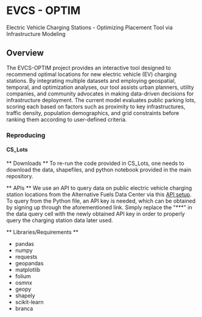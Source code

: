 # EVCS - OPTIM
Electric Vehicle Charging Stations - Optimizing Placement Tool via Infrastructure Modeling

## Overview
The EVCS-OPTIM project provides an interactive tool designed to recommend optimal locations for new electric vehicle (EV) charging stations. By integrating multiple datasets and employing geospatial, temporal, and optimization analyses, our tool assists urban planners, utility companies, and community advocates in making data-driven decisions for infrastructure deployment. The current model evaluates public parking lots, scoring each based on factors such as proximity to key infrastructures, traffic density, population demographics, and grid constraints before ranking them according to user-defined criteria.


### Reproducing
#### CS_Lots

** Downloads **
To re-run the code provided in CS_Lots, one needs to download the data, shapefiles, and python notebook provided in the main repository.

** APIs **
We use an API to query data on public electric vehicle charging station locations from the Alternative Fuels Data Center via this [API setup](https://developer.nrel.gov/docs/transportation/alt-fuel-stations-v1/). To query from the Python file, an API key is needed, which can be obtained by signing up through the aforementioned link. Simply replace the "***" in the data query cell with the newly obtained API key in order to properly query the charging station data later used.

** Libraries/Requirements **
- pandas
- numpy
- requests
- geopandas
- matplotlib
- folium
- osmnx
- geopy
- shapely
- scikit-learn
- branca
